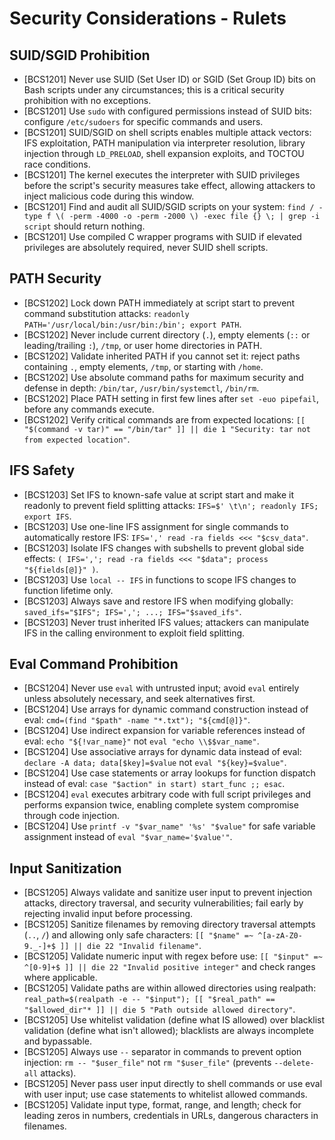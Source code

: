 # Security Considerations - Rulets
## SUID/SGID Prohibition
- [BCS1201] Never use SUID (Set User ID) or SGID (Set Group ID) bits on Bash scripts under any circumstances; this is a critical security prohibition with no exceptions.
- [BCS1201] Use `sudo` with configured permissions instead of SUID bits: configure `/etc/sudoers` for specific commands and users.
- [BCS1201] SUID/SGID on shell scripts enables multiple attack vectors: IFS exploitation, PATH manipulation via interpreter resolution, library injection through `LD_PRELOAD`, shell expansion exploits, and TOCTOU race conditions.
- [BCS1201] The kernel executes the interpreter with SUID privileges before the script's security measures take effect, allowing attackers to inject malicious code during this window.
- [BCS1201] Find and audit all SUID/SGID scripts on your system: `find / -type f \( -perm -4000 -o -perm -2000 \) -exec file {} \; | grep -i script` should return nothing.
- [BCS1201] Use compiled C wrapper programs with SUID if elevated privileges are absolutely required, never SUID shell scripts.
## PATH Security
- [BCS1202] Lock down PATH immediately at script start to prevent command substitution attacks: `readonly PATH='/usr/local/bin:/usr/bin:/bin'; export PATH`.
- [BCS1202] Never include current directory (`.`), empty elements (`::` or leading/trailing `:`), `/tmp`, or user home directories in PATH.
- [BCS1202] Validate inherited PATH if you cannot set it: reject paths containing `.`, empty elements, `/tmp`, or starting with `/home`.
- [BCS1202] Use absolute command paths for maximum security and defense in depth: `/bin/tar`, `/usr/bin/systemctl`, `/bin/rm`.
- [BCS1202] Place PATH setting in first few lines after `set -euo pipefail`, before any commands execute.
- [BCS1202] Verify critical commands are from expected locations: `[[ "$(command -v tar)" == "/bin/tar" ]] || die 1 "Security: tar not from expected location"`.
## IFS Safety
- [BCS1203] Set IFS to known-safe value at script start and make it readonly to prevent field splitting attacks: `IFS=$' \t\n'; readonly IFS; export IFS`.
- [BCS1203] Use one-line IFS assignment for single commands to automatically restore IFS: `IFS=',' read -ra fields <<< "$csv_data"`.
- [BCS1203] Isolate IFS changes with subshells to prevent global side effects: `( IFS=','; read -ra fields <<< "$data"; process "${fields[@]}" )`.
- [BCS1203] Use `local -- IFS` in functions to scope IFS changes to function lifetime only.
- [BCS1203] Always save and restore IFS when modifying globally: `saved_ifs="$IFS"; IFS=','; ...; IFS="$saved_ifs"`.
- [BCS1203] Never trust inherited IFS values; attackers can manipulate IFS in the calling environment to exploit field splitting.
## Eval Command Prohibition
- [BCS1204] Never use `eval` with untrusted input; avoid `eval` entirely unless absolutely necessary, and seek alternatives first.
- [BCS1204] Use arrays for dynamic command construction instead of eval: `cmd=(find "$path" -name "*.txt"); "${cmd[@]}"`.
- [BCS1204] Use indirect expansion for variable references instead of eval: `echo "${!var_name}"` not `eval "echo \\$$var_name"`.
- [BCS1204] Use associative arrays for dynamic data instead of eval: `declare -A data; data[$key]=$value` not `eval "${key}=$value"`.
- [BCS1204] Use case statements or array lookups for function dispatch instead of eval: `case "$action" in start) start_func ;; esac`.
- [BCS1204] `eval` executes arbitrary code with full script privileges and performs expansion twice, enabling complete system compromise through code injection.
- [BCS1204] Use `printf -v "$var_name" '%s' "$value"` for safe variable assignment instead of `eval "$var_name='$value'"`.
## Input Sanitization
- [BCS1205] Always validate and sanitize user input to prevent injection attacks, directory traversal, and security vulnerabilities; fail early by rejecting invalid input before processing.
- [BCS1205] Sanitize filenames by removing directory traversal attempts (`..`, `/`) and allowing only safe characters: `[[ "$name" =~ ^[a-zA-Z0-9._-]+$ ]] || die 22 "Invalid filename"`.
- [BCS1205] Validate numeric input with regex before use: `[[ "$input" =~ ^[0-9]+$ ]] || die 22 "Invalid positive integer"` and check ranges where applicable.
- [BCS1205] Validate paths are within allowed directories using realpath: `real_path=$(realpath -e -- "$input"); [[ "$real_path" == "$allowed_dir"* ]] || die 5 "Path outside allowed directory"`.
- [BCS1205] Use whitelist validation (define what IS allowed) over blacklist validation (define what isn't allowed); blacklists are always incomplete and bypassable.
- [BCS1205] Always use `--` separator in commands to prevent option injection: `rm -- "$user_file"` not `rm "$user_file"` (prevents `--delete-all` attacks).
- [BCS1205] Never pass user input directly to shell commands or use eval with user input; use case statements to whitelist allowed commands.
- [BCS1205] Validate input type, format, range, and length; check for leading zeros in numbers, credentials in URLs, dangerous characters in filenames.

